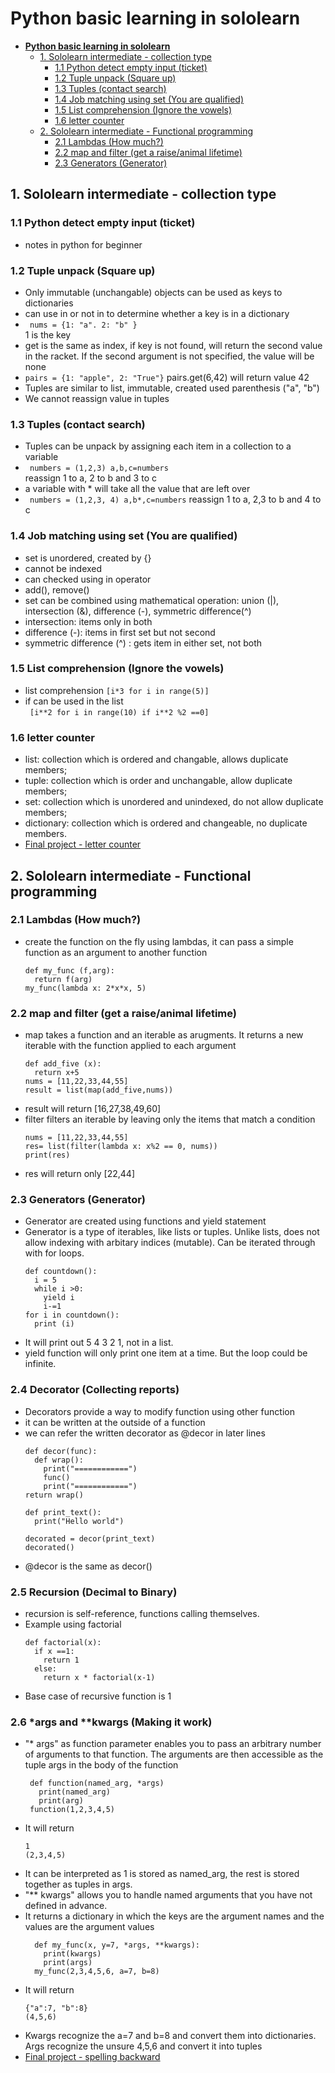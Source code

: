 # **Python basic learning in sololearn**
- [**Python basic learning in sololearn**](#python-basic-learning-in-sololearn)
  - [1. Sololearn intermediate - collection type](#1-sololearn-intermediate---collection-type)
    - [1.1 Python detect empty input (ticket)](#11-python-detect-empty-input-ticket)
    - [1.2 Tuple unpack (Square up)](#12-tuple-unpack-square-up)
    - [1.3 Tuples (contact search)](#13-tuples-contact-search)
    - [1.4 Job matching using set (You are qualified)](#14-job-matching-using-set-you-are-qualified)
    - [1.5 List comprehension (Ignore the vowels)](#15-list-comprehension-ignore-the-vowels)
    - [1.6 letter counter](#16-letter-counter)
  - [2. Sololearn intermediate - Functional programming](#2-sololearn-intermediate---functional-programming)
    - [2.1 Lambdas (How much?)](#21-lambdas-how-much)
    - [2.2 map and filter (get a raise/animal lifetime)](#22-map-and-filter-get-a-raiseanimal-lifetime)
    - [2.3 Generators (Generator)](#23-generators-generator)

## 1. Sololearn intermediate - collection type 

### 1.1 Python detect empty input (ticket)
- notes in python for beginner
### 1.2 Tuple unpack (Square up)
- Only immutable (unchangable) objects can be used as keys to dictionaries 
- can use in or not in to determine whether a key is in a dictionary
- ` nums = {1: "a". 2: "b" }`  
1 is the key 
- get is the same as index, if key is not found, will return the second value in the racket. If the second argument is not specified, the value will be none 
- `pairs = {1: "apple", 2: "True"}` pairs.get(6,42) will return value 42
- Tuples are similar to list, immutable, created used parenthesis ("a", "b")
- We cannot reassign value in tuples 
### 1.3 Tuples (contact search)
- Tuples can be unpack by assigning each item in a collection to a variable 
- ` numbers = (1,2,3) a,b,c=numbers`  
reassign 1 to a, 2 to b and 3 to c
- a variable with * will take all the value that are left over
- ` numbers = (1,2,3, 4) a,b*,c=numbers` reassign 1 to a, 2,3 to b and 4 to c
### 1.4 Job matching using set (You are qualified)
- set is unordered, created by {}
- cannot be indexed
- can checked using in operator
- add(), remove()
- set can be combined using mathematical operation: union (|), intersection (&), difference (-), symmetric difference(^)
- intersection: items only in both 
- difference (-): items in first set but not second
- symmetric difference (^) : gets item in either set, not both
### 1.5 List comprehension (Ignore the vowels)
- list comprehension `[i*3 for i in range(5)]`
- if can be used in the list   
  ` [i**2 for i in range(10) if i**2 %2 ==0]`
### 1.6 letter counter 
- list: collection which is ordered and changable, allows duplicate members; 
- tuple: collection which is order and unchangable, allow duplicate members;
- set: collection which is unordered and unindexed, do not allow duplicate members;
- dictionary: collection which is ordered and changeable, no duplicate members. 
- [Final project - letter counter](Practice/Letter%20counter.py)

## 2. Sololearn intermediate - Functional programming

### 2.1 Lambdas (How much?)
- create the function on the fly using lambdas, it can pass a simple function as an argument to another function 
  ```
  def my_func (f,arg):
    return f(arg)
  my_func(lambda x: 2*x*x, 5)
  ```

### 2.2 map and filter (get a raise/animal lifetime)
- map takes a function and an iterable as arugments. It returns a new iterable with the function applied to each argument
  ```
  def add_five (x):
    return x+5
  nums = [11,22,33,44,55]
  result = list(map(add_five,nums))
  ```
- result will return [16,27,38,49,60]
- filter filters an iterable by leaving only the items that match a condition
  ```
  nums = [11,22,33,44,55]
  res= list(filter(lambda x: x%2 == 0, nums))
  print(res)
  ```
- res will return only [22,44]

### 2.3 Generators (Generator)
- Generator are created using functions and yield statement
- Generator is a type of iterables, like lists or tuples. Unlike lists, does not allow indexing with arbitary indices (mutable). Can be iterated through with for loops. 
  ```
  def countdown():
    i = 5
    while i >0:
      yield i
      i-=1 
  for i in countdown():
    print (i)
    ```
- It will print out 5 4 3 2 1, not in a list. 
- yield function will only print one item at a time. But the loop could be infinite. 

### 2.4 Decorator (Collecting reports)
- Decorators provide a way to modify function using other function 
- it can be written at the outside of a function 
- we can refer the written decorator as @decor in later lines 
  ```
  def decor(func):
    def wrap():
      print("============")
      func()
      print("============")
  return wrap()

  def print_text():
    print("Hello world")

  decorated = decor(print_text)
  decorated()
  ```
- @decor is the same as decor()

### 2.5 Recursion (Decimal to Binary)
- recursion is self-reference, functions calling themselves. 
- Example using factorial
  ```
  def factorial(x):
    if x ==1:
      return 1
    else:
      return x * factorial(x-1)
  ```
- Base case of recursive function is 1

 ### 2.6 *args and **kwargs (Making it work)
 - "* args" as function parameter enables you to pass an arbitrary number of arguments to that function. The arguments are then accessible as the tuple args in the body of the function
   ```
    def function(named_arg, *args)
      print(named_arg)
      print(arg)
    function(1,2,3,4,5)
- It will return 
  ```
  1
  (2,3,4,5)
- It can be interpreted as 1 is stored as named_arg, the rest is stored together as tuples in args. 
- "** kwargs" allows you to handle named arguments that you have not defined in advance. 
- It returns a dictionary in which the keys are the argument names and the values are the argument values 
  ```
    def my_func(x, y=7, *args, **kwargs):
      print(kwargs)
      print(args)
    my_func(2,3,4,5,6, a=7, b=8)
  ```
- It will return 
  ```
  {"a":7, "b":8}
  (4,5,6)
  ```
- Kwargs recognize the a=7 and b=8 and convert them into dictionaries. Args recognize the unsure 4,5,6 and convert it into tuples
- [Final project - spelling backward](Practice/Spelling%20backward.py)
  